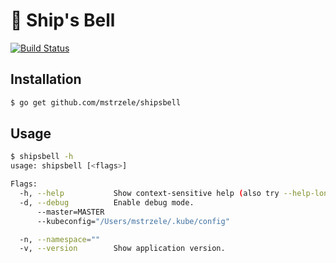 # 🔔 Ship's Bell

[![Build Status](https://travis-ci.org/mstrzele/shipsbell.svg?branch=master)](https://travis-ci.org/mstrzele/shipsbell)

## Installation

```bash
$ go get github.com/mstrzele/shipsbell
```

## Usage

```bash
$ shipsbell -h
usage: shipsbell [<flags>]

Flags:
  -h, --help           Show context-sensitive help (also try --help-long and --help-man).
  -d, --debug          Enable debug mode.
      --master=MASTER
      --kubeconfig="/Users/mstrzele/.kube/config"

  -n, --namespace=""
  -v, --version        Show application version.

```

